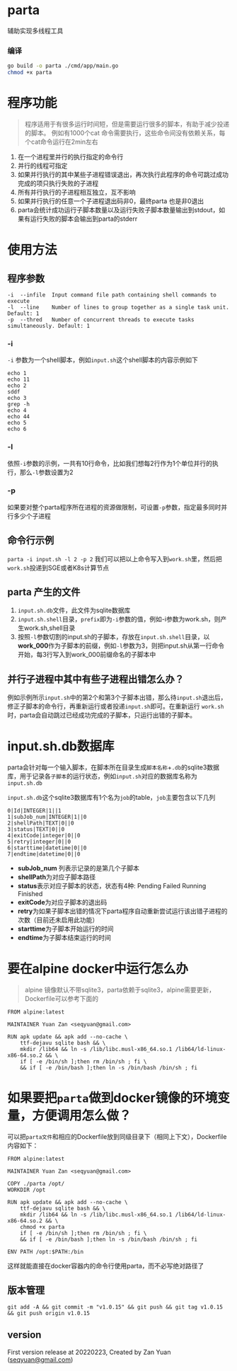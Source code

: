 # parta
辅助实现多线程工具

### 编译
```bash
go build -o parta ./cmd/app/main.go
chmod +x parta
```
# 程序功能
> 程序适用于有很多运行时间短，但是需要运行很多的脚本，有助于减少投递的脚本。
> 例如有1000个cat 命令需要执行，这些命令间没有依赖关系，每个cat命令运行在2min左右

1. 在一个进程里并行的执行指定的命令行
2. 并行的线程可指定
3. 如果并行执行的其中某些子进程错误退出，再次执行此程序的命令可跳过成功完成的项只执行失败的子进程
4. 所有并行执行的子进程相互独立，互不影响
5. 如果并行执行的任意一个子进程退出码非0，最终parta 也是非0退出
6. parta会统计成功运行子脚本数量以及运行失败子脚本数量输出到stdout，如果有运行失败的脚本会输出到parta的stderr

# 使用方法

## 程序参数
```
-i  --infile  Input command file path containing shell commands to execute
-l  --line    Number of lines to group together as a single task unit. Default: 1
-p  --thred   Number of concurrent threads to execute tasks simultaneously. Default: 1
```
### -i
`-i` 参数为一个shell脚本，例如`input.sh`这个shell脚本的内容示例如下
```
echo 1
echo 11
echo 2
sddf
echo 3
grep -h
echo 4
echo 44
echo 5
echo 6
```

### -l
依照`-i`参数的示例，一共有10行命令，比如我们想每2行作为1个单位并行的执行，那么`-l`参数设置为2

### -p
如果要对整个parta程序所在进程的资源做限制，可设置`-p`参数，指定最多同时并行多少个子进程

## 命令行示例
`parta -i input.sh -l 2 -p 2`
我们可以把以上命令写入到`work.sh`里，然后把`work.sh`投递到SGE或者K8s计算节点

## parta 产生的文件



1. `input.sh.db`文件，此文件为sqlite数据库
2. `input.sh.shell`目录，`prefix`即为`-i`参数的值，例如-i参数为work.sh，则产生work.sh,shell目录
3. 按照`-l`参数切割的input.sh的子脚本，存放在`input.sh.shell`目录，以**work_000**作为子脚本的前缀，例如`-l`参数为3，则把input.sh从第一行命令开始，每3行写入到work_000前缀命名的子脚本中



## 并行子进程中其中有些子进程出错怎么办？
例如示例所示`input.sh`中的第2个和第3个子脚本出错，那么待`input.sh`退出后，修正子脚本的命令行，再重新运行或者投递`input.sh`即可。在重新运行
`work.sh`时，parta会自动跳过已经成功完成的子脚本，只运行出错的子脚本。

# input.sh.db数据库
parta会针对每一个输入脚本，在脚本所在目录生成`脚本名称`+`.db`的sqlite3数据库，用于记录各`子脚本`的运行状态，例如`input.sh`对应的数据库名称为`input.sh.db`

`input.sh.db`这个sqlite3数据库有1个名为`job`的table，`job`主要包含以下几列

```
0|Id|INTEGER|1||1
1|subJob_num|INTEGER|1||0
2|shellPath|TEXT|0||0
3|status|TEXT|0||0
4|exitCode|integer|0||0
5|retry|integer|0||0
6|starttime|datetime|0||0
7|endtime|datetime|0||0
```
*  **subJob_num** 列表示记录的是第几个子脚本
*  **shellPath**为对应子脚本路径
*  **status**表示对应子脚本的状态，状态有4种: Pending Failed Running Finished
*  **exitCode**为对应子脚本的退出码
*  **retry**为如果子脚本出错的情况下parta程序自动重新尝试运行该出错子进程的次数（目前还未启用此功能）
*  **starttime**为子脚本开始运行的时间
*  **endtime**为子脚本结束运行的时间

# 要在alpine docker中运行怎么办
> alpine 镜像默认不带sqlite3，parta依赖于sqlite3，alpine需要更新，Dockerfile可以参考下面的

```
FROM alpine:latest

MAINTAINER Yuan Zan <seqyuan@gmail.com>

RUN apk update && apk add --no-cache \
	ttf-dejavu sqlite bash && \
	mkdir /lib64 && ln -s /lib/libc.musl-x86_64.so.1 /lib64/ld-linux-x86-64.so.2 && \
	if [ -e /bin/sh ];then rm /bin/sh ; fi \
	&& if [ -e /bin/bash ];then ln -s /bin/bash /bin/sh ; fi
```
# 如果要把`parta`做到docker镜像的环境变量，方便调用怎么做？
可以把`parta文件`和相应的Dockerfile放到同级目录下（相同上下文），Dockerfile内容如下：

```
FROM alpine:latest

MAINTAINER Yuan Zan <seqyuan@gmail.com>

COPY ./parta /opt/
WORKDIR /opt

RUN apk update && apk add --no-cache \
	ttf-dejavu sqlite bash && \
	mkdir /lib64 && ln -s /lib/libc.musl-x86_64.so.1 /lib64/ld-linux-x86-64.so.2 && \
	chmod +x parta
	if [ -e /bin/sh ];then rm /bin/sh ; fi \
	&& if [ -e /bin/bash ];then ln -s /bin/bash /bin/sh ; fi
	
ENV PATH /opt:$PATH:/bin
```

这样就能直接在docker容器内的命令行使用parta，而不必写绝对路径了




## 版本管理
`git add -A && git commit -m "v1.0.15" && git push && git tag v1.0.15 && git push origin v1.0.15`

## version
First version release at 20220223, Created by Zan Yuan (seqyuan@gmail.com)
